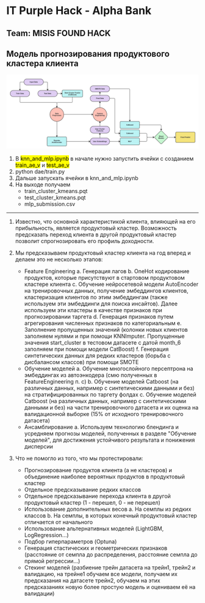 # IT Purple Hack - Alpha Bank
## Team: MISIS FOUND HACK
## Модель прогнозирования продуктового кластера клиента

![](assets/arch.jpeg)

1) В <mark>knn_and_mlp.ipynb</mark> в начале нужно запустить ячейки с созданием <mark>train_ae_v</mark> и <mark>test_ae_v</mark>
2) python  dae/train.py
3) Дальше запускать ячейки в knn_and_mlp.ipynb
4) На выходе получаем 
    - train_cluster_kmeans.pqt 
    - test_cluster_kmeans.pqt
    - mlp_submission.csv

------------------------------------------------------------------------------------------------------------------------------------------------------------------------------------------------

1. Известно, что основной характеристикой клиента, влияющей
на его прибыльность, является продуктовый кластер. Возможность предсказать переход клиента в другой продуктовый кластер позволит спрогнозировать его профиль доходности.

2. Мы предсказываем продуктовый кластер клиента на год вперед и делаем это не несколько этапов:
    * Feature Engineering
      a. Генерация лагов
      b. OneHot кодирование продуктов, которые присутствуют в стартовом продуктовом кластере клиента
      с. Обучение нейросетевой модели AutoEncoder на тренировочных данных, получение эмбеддингов клиентов, кластеризация клиентов по этим эмбеддингам (также используем эти эмбеддинги для поиска инсайтов). Далее используем эти кластеры в качестве признаков при прогнозировании таргета
      d. Генерация признаков путем агрегирования численных признаков по категориальным
      e. Заполнение пропущенных значений (колонки новых клиентов заполняем нулями и при помощи KNNImputer. Пропущенные значения start_cluster в тестовом датасете с датой month_6 заполняем при помощи модели CatBoost)
      f. Генерация синтетических данных для редких кластеров (борьба с дисбалансом классов) при помощи SMOTE
    * Обучение моделей
        a. Обучение многослойного персептрона на эмбеддингах из автоэнкодера (смю полученных в FeatureEngineering п. с)
        b. Обучение моделей Catboost (на различных данных, например с синтетическими данными и без) на стратифицированных по таргету фолдах
        c. Обучение моделей Catboost (на различных данных, например с синтетическими данными и без) на части тренировочного датасета и их оценка на валидационной выборке (15% от исходного тренировочного датасета)
    * Ансамблирование
        a. Используем технологию блендинга и усредняем прогнозы моделей, полученных в разделе "Обучение моделей", для достижения устойчивого результата и понижения дисперсии

3. Что не помогло из того, что мы протестировали:
    * Прогнозирование продуктов клиента (а не кластеров) и объединение наиболее вероятных продуктов в продуктовый кластер
    * Отдельное предсказывание редких классов
    * Отдельное предсказывание перехода клиента в другой продуктовый кластер (1 - перешел, 0 - не перешел)
    * Использование дополнительных весов
        a. На семплы из редких классов
        b. На семплы, в которых конечный продуктовый кластер отличается от начального
    * Использование альтернативных моделей (LightGBM, LogRegression...)
    * Подбор гиперпараметров (Optuna)
    * Генерация стастических и геометрических признаков (расстояние от семпла до распределения, расстояние семпла до прямой регрессии...)
    * Стекинг моделей (разбиение трейн датасета на трейн1, трейн2 и валидацию, на трейне1 обучаем все модели, получаем их предсказания на датасете трейн2, обучаем на этих предсказаниях новую более простую модель и оцениваем её на валидации)
